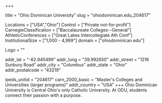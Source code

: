 
+++

title = "Ohio Dominican University"
slug = "ohiodominican.edu_204617"

Locations = ["USA","Ohio"]
Control = ["Private not-for-profit"]
CarnegieClassification = ["Baccalaureate Colleges--General"]
AthleticConferences = ["Great Lakes Intercollegiate Ath Conf"]
InstitutionalSize = ["1,000 - 4,999"]
domain = ["ohiodominican.edu"]

Logo = ""

addr_lat = "-82.940499"
addr_long = "39.992650"
addr_street = "1216 Sunbury Road"
addr_city = "Columbus"
addr_state = "Ohio"
addr_postalcode = "43219"

ipeds_unitid = "204617"
carn_2000_basic = "Master's Colleges and Universities (larger programs)"
addr_country = "USA"
+++
    Ohio Dominican University is Central Ohio&#39;s only Catholic University. At ODU, students connect their passion with a purpose.
